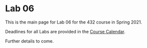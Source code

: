 # Lab 06

This is the main page for Lab 06 for the 432 course in Spring 2021.

Deadlines for all Labs are provided in the [Course Calendar](https://thomaselove.github.io/432/calendar.html).

Further details to come.
